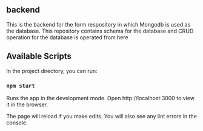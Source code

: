 ## backend
This is the backend for the form respository in which Mongodb is used as the database. 
This repository contains schema for the database and CRUD operation for the database is operated from here

## Available Scripts
In the project directory, you can run:

### `npm start`
Runs the app in the development mode.
Open http://localhost:3000 to view it in the browser.

The page will reload if you make edits.
You will also see any lint errors in the console.
